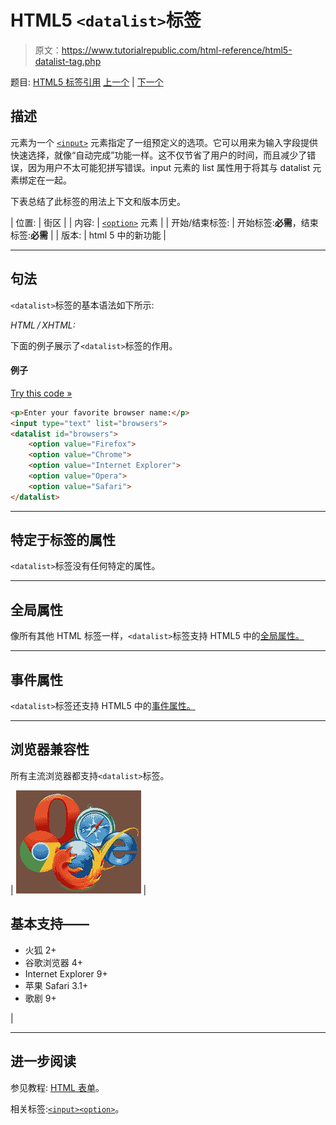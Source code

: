 # HTML5 `<datalist>`标签

> 原文：<https://www.tutorialrepublic.com/html-reference/html5-datalist-tag.php>

题目: [HTML5 标签引用](html5-tags.php) [上一个](html5-data-tag.php) | [下一个](html-dd-tag.php)

## 描述

元素为一个 [`<input>`](html-input-tag.php) 元素指定了一组预定义的选项。它可以用来为输入字段提供快速选择，就像“自动完成”功能一样。这不仅节省了用户的时间，而且减少了错误，因为用户不太可能犯拼写错误。input 元素的 list 属性用于将其与 datalist 元素绑定在一起。

下表总结了此标签的用法上下文和版本历史。

| 位置: | 街区 |
| 内容: | [`<option>`](#) 元素 |
| 开始/结束标签: | 开始标签:**必需**，结束标签:**必需** |
| 版本: | html 5 中的新功能 |

* * *

## 句法

`<datalist>`标签的基本语法如下所示:

*HTML / XHTML:* <datalist> ... </datalist>

下面的例子展示了`<datalist>`标签的作用。

#### 例子

[Try this code »](../codelab.php?topic=html5&file=datalist-tag "Try this code using online Editor")

```html
<p>Enter your favorite browser name:</p>
<input type="text" list="browsers">
<datalist id="browsers">
    <option value="Firefox">
    <option value="Chrome">    
    <option value="Internet Explorer">
    <option value="Opera">
    <option value="Safari">
</datalist>
```

* * *

## 特定于标签的属性

`<datalist>`标签没有任何特定的属性。

* * *

## 全局属性

像所有其他 HTML 标签一样，`<datalist>`标签支持 HTML5 中的[全局属性。](html5-global-attributes.php)

* * *

## 事件属性

`<datalist>`标签还支持 HTML5 中的[事件属性。](html5-event-attributes.php)

* * *

## 浏览器兼容性

所有主流浏览器都支持`<datalist>`标签。

| ![Browsers Icon](img/e9331123c77668c1832e541c2fca1002.png) | 

## 基本支持——

*   火狐 2+
*   谷歌浏览器 4+
*   Internet Explorer 9+
*   苹果 Safari 3.1+
*   歌剧 9+

 |

* * *

## 进一步阅读

参见教程: [HTML 表单](/html-tutorial/html-forms.php)。

相关标签:[`<input>`](html-input-tag.php)[`<option>`](html-option-tag.php)。